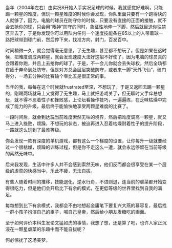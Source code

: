 <p>当年（2004年左右）由实况8开始入手实况足球的时候，我就感觉好难啊，只能踢一颗星的难度，但玩一颗星难度的时候你会发现，你队里面只要有一个跑得快的人就够了，因为，电脑的球员在防守你的时候，只要没有直接的正面的接触，就不会去抢你的球，只会用“眼神”防守的同时，象征性地伸一下脚，然后就目送你往禁区奔去了，于是你发现你可以用队内任何一个速度技能条在85以上的人带着球一路把球带到球门前，然后停下来，找准方向，射门，百发百中。</p><p>时间稍微一久，就会觉得毫无意思，了无生趣，甚至都不想玩了。但是如果在这时候，把难度调成两颗星，就会发现速度大法好这招不好使了，因为电脑的球员真的会跟着你跑，并且上去抢你的球了。于是，不一会儿你就会丢失球权，然后全场都在疲于奔命到处防守，但是对方总会层层突破防守，或者来一脚“天外飞仙”，破门得分，一场五分钟的比赛输个零比五是很正常的事。</p><p>当年的我，每每在这个时候就frustrated至深，不想玩了，于是又返回去踢一颗星的，刚踢两场就马上又觉得了无生趣，马上就把游戏关了，但无聊时又手痒总想玩，就不得不忍着性子和挫败感，上论坛看操作技巧，一遍遍练，在乏味枯燥中完成了能力的升级，最后终于能愉快地享受两颗星难度的比赛了。</p><p>一段时间后，就会到达玩当前难度索然无味的境界，然后把难度调高一颗星，就又马上进入挫败，烦躁，不想玩的状态，被迫再进入忍着枯燥耐着性子的提升阶段，一路就这么玩到了最难等级。</p><p>你会发现一款有深度的单机游戏，都有这么一个梯度的设置，让你每升一级就要经过一个很枯燥，烦躁的训练过程，但是你不走这么一遭，就会永远停留在当前等级的索然无味中。</p><p>后来我发现，生活中许多人并不会感到索然无味，他们反而都会很享受在某一个层级的虐菜的快感当中，乐此不疲，无法自拔。</p><p>有些人随着时间的推移，技能退化，逆水行舟，不进则退，连当前的虐菜都开始变得很吃力，但是他们会开启比下有余的模式，在更低等级的世界里找到自我的满足。</p><p>每每想到比下有余模式，我都会不由地想起金庸笔下要复兴大燕的慕容复，最后找一群小孩子扮演自己的臣子，喊自己皇帝，然后给小朋友发糖吃的画面。</p><p>至于如何评价本科生发论文猛如虎的事情，我想了想，还是算了吧，也许人家正沉浸在一颗星虐菜的乐趣中而不能自拔呢？</p><p>何必惊扰了这场美梦。</p>